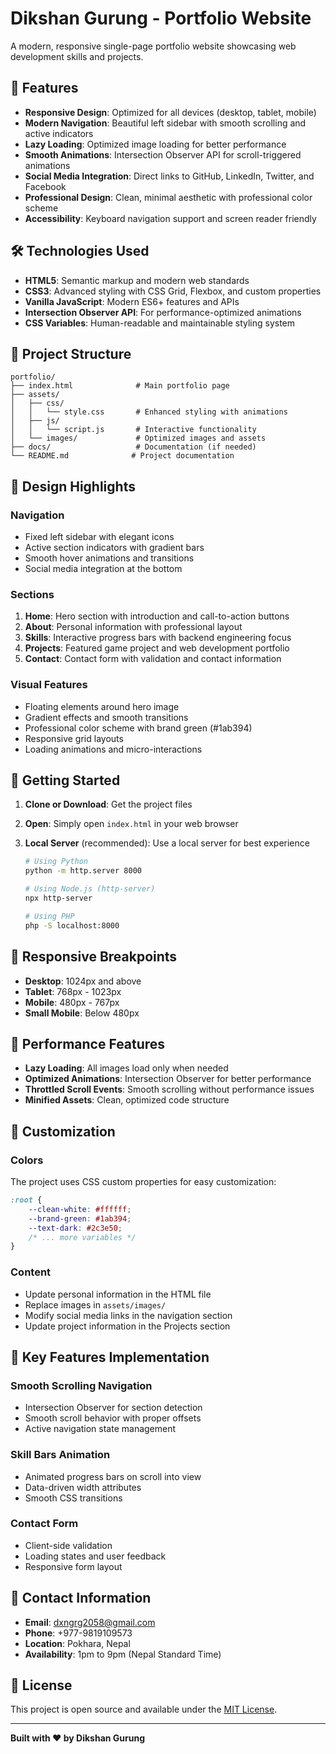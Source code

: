 # Dikshan Gurung - Portfolio Website

A modern, responsive single-page portfolio website showcasing web development skills and projects.

## 🚀 Features

-   **Responsive Design**: Optimized for all devices (desktop, tablet, mobile)
-   **Modern Navigation**: Beautiful left sidebar with smooth scrolling and active indicators
-   **Lazy Loading**: Optimized image loading for better performance
-   **Smooth Animations**: Intersection Observer API for scroll-triggered animations
-   **Social Media Integration**: Direct links to GitHub, LinkedIn, Twitter, and Facebook
-   **Professional Design**: Clean, minimal aesthetic with professional color scheme
-   **Accessibility**: Keyboard navigation support and screen reader friendly

## 🛠️ Technologies Used

-   **HTML5**: Semantic markup and modern web standards
-   **CSS3**: Advanced styling with CSS Grid, Flexbox, and custom properties
-   **Vanilla JavaScript**: Modern ES6+ features and APIs
-   **Intersection Observer API**: For performance-optimized animations
-   **CSS Variables**: Human-readable and maintainable styling system

## 📁 Project Structure

```
portfolio/
├── index.html              # Main portfolio page
├── assets/
│   ├── css/
│   │   └── style.css       # Enhanced styling with animations
│   ├── js/
│   │   └── script.js       # Interactive functionality
│   └── images/             # Optimized images and assets
├── docs/                   # Documentation (if needed)
└── README.md              # Project documentation
```

## 🎨 Design Highlights

### Navigation

-   Fixed left sidebar with elegant icons
-   Active section indicators with gradient bars
-   Smooth hover animations and transitions
-   Social media integration at the bottom

### Sections

1. **Home**: Hero section with introduction and call-to-action buttons
2. **About**: Personal information with professional layout
3. **Skills**: Interactive progress bars with backend engineering focus
4. **Projects**: Featured game project and web development portfolio
5. **Contact**: Contact form with validation and contact information

### Visual Features

-   Floating elements around hero image
-   Gradient effects and smooth transitions
-   Professional color scheme with brand green (#1ab394)
-   Responsive grid layouts
-   Loading animations and micro-interactions

## 🚀 Getting Started

1. **Clone or Download**: Get the project files
2. **Open**: Simply open `index.html` in your web browser
3. **Local Server** (recommended): Use a local server for best experience

    ```bash
    # Using Python
    python -m http.server 8000

    # Using Node.js (http-server)
    npx http-server

    # Using PHP
    php -S localhost:8000
    ```

## 📱 Responsive Breakpoints

-   **Desktop**: 1024px and above
-   **Tablet**: 768px - 1023px
-   **Mobile**: 480px - 767px
-   **Small Mobile**: Below 480px

## 🎯 Performance Features

-   **Lazy Loading**: All images load only when needed
-   **Optimized Animations**: Intersection Observer for better performance
-   **Throttled Scroll Events**: Smooth scrolling without performance issues
-   **Minified Assets**: Clean, optimized code structure

## 🔧 Customization

### Colors

The project uses CSS custom properties for easy customization:

```css
:root {
	--clean-white: #ffffff;
	--brand-green: #1ab394;
	--text-dark: #2c3e50;
	/* ... more variables */
}
```

### Content

-   Update personal information in the HTML file
-   Replace images in `assets/images/`
-   Modify social media links in the navigation section
-   Update project information in the Projects section

## 🌟 Key Features Implementation

### Smooth Scrolling Navigation

-   Intersection Observer for section detection
-   Smooth scroll behavior with proper offsets
-   Active navigation state management

### Skill Bars Animation

-   Animated progress bars on scroll into view
-   Data-driven width attributes
-   Smooth CSS transitions

### Contact Form

-   Client-side validation
-   Loading states and user feedback
-   Responsive form layout

## 📧 Contact Information

-   **Email**: dxngrg2058@gmail.com
-   **Phone**: +977-9819109573
-   **Location**: Pokhara, Nepal
-   **Availability**: 1pm to 9pm (Nepal Standard Time)

## 📄 License

This project is open source and available under the [MIT License](LICENSE).

---

**Built with ❤️ by Dikshan Gurung**

